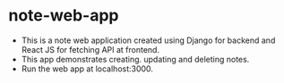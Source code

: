 # note-web-app
- This is a note web application created using Django for backend and React JS for fetching API at frontend.
- This app demonstrates creating. updating and deleting notes.
- Run the web app at localhost:3000.
